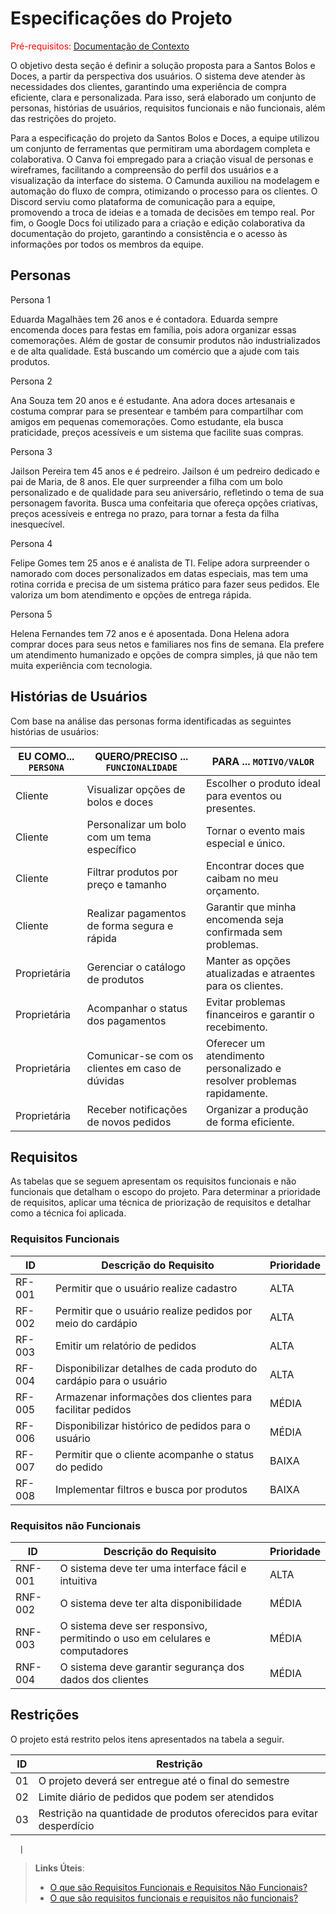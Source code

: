 # Especificações do Projeto

<span style="color:red">Pré-requisitos: <a href="01-Documentação de Contexto.md"> Documentação de Contexto</a></span>

O objetivo desta seção é definir a solução proposta para a Santos Bolos e Doces, a partir da perspectiva dos usuários. O sistema deve atender às necessidades dos clientes, garantindo uma experiência de compra eficiente, clara e personalizada. Para isso, será elaborado um conjunto de personas, histórias de usuários, requisitos funcionais e não funcionais, além das restrições do projeto.

Para a especificação do projeto da Santos Bolos e Doces, a equipe utilizou um conjunto de ferramentas que permitiram uma abordagem completa e colaborativa. O Canva foi empregado para a criação visual de personas e wireframes, facilitando a compreensão do perfil dos usuários e a visualização da interface do sistema. O Camunda auxiliou na modelagem e automação do fluxo de compra, otimizando o processo para os clientes. O Discord serviu como plataforma de comunicação para a equipe, promovendo a troca de ideias e a tomada de decisões em tempo real. Por fim, o Google Docs foi utilizado para a criação e edição colaborativa da documentação do projeto, garantindo a consistência e o acesso às informações por todos os membros da equipe.

## Personas

Persona 1

Eduarda Magalhães tem 26 anos e é contadora. Eduarda sempre encomenda doces para festas em família, pois adora organizar essas comemorações. Além de gostar de consumir produtos não industrializados e de alta qualidade. Está buscando um comércio que a ajude com tais produtos.

Persona 2 

Ana Souza tem 20 anos e é estudante. Ana adora doces artesanais e costuma comprar para se presentear e também para compartilhar com amigos em pequenas comemorações. Como estudante, ela busca praticidade, preços acessíveis e um sistema que facilite suas compras.

Persona 3

Jailson Pereira tem 45 anos e é pedreiro. Jailson é um pedreiro dedicado e pai de Maria, de 8 anos. Ele quer surpreender a filha com um bolo personalizado e de qualidade para seu aniversário, refletindo o tema de sua personagem favorita. Busca uma confeitaria que ofereça opções criativas, preços acessíveis e entrega no prazo, para tornar a festa da filha inesquecível.

Persona 4

Felipe Gomes tem 25 anos e é analista de TI. Felipe adora surpreender o namorado com doces personalizados em datas especiais, mas tem uma rotina corrida e precisa de um sistema prático para fazer seus pedidos. Ele valoriza um bom atendimento e opções de entrega rápida. 




Persona 5

 Helena Fernandes tem 72 anos e é aposentada. Dona Helena adora comprar doces para seus netos e familiares nos fins de semana. Ela prefere um atendimento humanizado e opções de compra simples, já que não tem muita experiência com tecnologia.


## Histórias de Usuários

Com base na análise das personas forma identificadas as seguintes histórias de usuários:

|EU COMO... `PERSONA`| QUERO/PRECISO ... `FUNCIONALIDADE` |PARA ... `MOTIVO/VALOR`                 |
|--------------------|------------------------------------|----------------------------------------|
|Cliente             | Visualizar opções de bolos e doces | Escolher o produto ideal para eventos ou presentes.|
|Cliente             | Personalizar um bolo com um tema específico | 	Tornar o evento mais especial e único. |
|Cliente             | Filtrar produtos por preço e tamanho | Encontrar doces que caibam no meu orçamento.|
|Cliente             | Realizar pagamentos de forma segura e rápida | Garantir que minha encomenda seja confirmada sem problemas. |
|Proprietária        | Gerenciar o catálogo de produtos | Manter as opções atualizadas e atraentes para os clientes.|
|Proprietária        | Acompanhar o status dos pagamentos | Evitar problemas financeiros e garantir o recebimento. |
|Proprietária        | Comunicar-se com os clientes em caso de dúvidas | Oferecer um atendimento personalizado e resolver problemas rapidamente. |
|Proprietária        | Receber notificações de novos pedidos | Organizar a produção de forma eficiente. |

## Requisitos

As tabelas que se seguem apresentam os requisitos funcionais e não funcionais que detalham o escopo do projeto. Para determinar a prioridade de requisitos, aplicar uma técnica de priorização de requisitos e detalhar como a técnica foi aplicada.

### Requisitos Funcionais

|ID    | Descrição do Requisito  | Prioridade |
|------|-----------------------------------------|----|
|RF-001| Permitir que o usuário realize cadastro | ALTA | 
|RF-002| Permitir que o usuário realize pedidos por meio do cardápio   | ALTA |
|RF-003| Emitir um relatório de pedidos   | ALTA |
|RF-004| Disponibilizar detalhes de cada produto do cardápio para o usuário   | ALTA |
|RF-005| Armazenar informações dos clientes para facilitar pedidos   | MÉDIA |
|RF-006| Disponibilizar histórico de pedidos para o usuário   | MÉDIA |
|RF-007| Permitir que o cliente acompanhe o status do pedido   | BAIXA |
|RF-008| Implementar filtros e busca por produtos   | BAIXA |

### Requisitos não Funcionais

|ID     | Descrição do Requisito  |Prioridade |
|-------|-------------------------|----|
|RNF-001| O sistema deve ter uma interface fácil e intuitiva | ALTA | 
|RNF-002| O sistema deve ter alta disponibilidade |  MÉDIA |
|RNF-003| O sistema deve ser responsivo, permitindo o uso em celulares e computadores |  MÉDIA | 
|RNF-004| O sistema deve garantir segurança dos dados dos clientes |  MÉDIA | 


## Restrições

O projeto está restrito pelos itens apresentados na tabela a seguir.

|ID| Restrição                                             |
|--|-------------------------------------------------------|
|01| O projeto deverá ser entregue até o final do semestre |
|02| Limite diário de pedidos que podem ser atendidos
|03| Restrição na quantidade de produtos oferecidos para evitar desperdício|

      |



> **Links Úteis**:
> - [O que são Requisitos Funcionais e Requisitos Não Funcionais?](https://codificar.com.br/requisitos-funcionais-nao-funcionais/)
> - [O que são requisitos funcionais e requisitos não funcionais?](https://analisederequisitos.com.br/requisitos-funcionais-e-requisitos-nao-funcionais-o-que-sao/)
